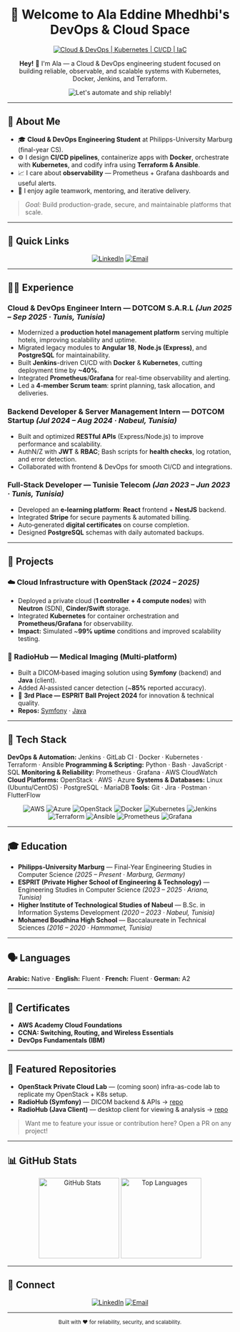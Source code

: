 <!-- README.md for GitHub Profile -->

<div align="center">

# 🚀 **Welcome to Ala Eddine Mhedhbi's DevOps & Cloud Space**

[![Cloud & DevOps | Kubernetes | CI/CD | IaC](https://img.shields.io/badge/Cloud_&_DevOps_%7C_Kubernetes_%7C_CI%2FCD_%7C_IaC-0A0A0A?style=for-the-badge\&logo=linux\&logoColor=white)](#)

</div>

<div align="center">
  <p><strong>Hey!</strong> 👋 I'm Ala — a Cloud & DevOps engineering student focused on building reliable, observable, and scalable systems with Kubernetes, Docker, Jenkins, and Terraform.</p>
</div>

<div align="center">

![Let's automate and ship reliably!](https://img.shields.io/badge/Let's%20automate%20and%20ship%20reliably!-00BFFF?style=for-the-badge\&logo=fastapi\&logoColor=white)

</div>

---

## 💫 About Me

* 🎓 **Cloud & DevOps Engineering Student** at Philipps-University Marburg (final-year CS).
* ⚙️ I design **CI/CD pipelines**, containerize apps with **Docker**, orchestrate with **Kubernetes**, and codify infra using **Terraform & Ansible**.
* 📈 I care about **observability** — Prometheus + Grafana dashboards and useful alerts.
* 🤝 I enjoy agile teamwork, mentoring, and iterative delivery.

> *Goal:* Build production-grade, secure, and maintainable platforms that scale.

---

## 🔗 Quick Links

<div align="center">

[![LinkedIn](https://img.shields.io/badge/LinkedIn-Ala%20Eddine%20Mhedhbi-0A66C2?style=for-the-badge\&logo=linkedin\&logoColor=white)](https://www.linkedin.com/in/alamhadhbi)
[![Email](https://img.shields.io/badge/Email-ala.mhadhbi%40esprit.tn-D14836?style=for-the-badge\&logo=gmail\&logoColor=white)](mailto:ala.mhadhbi@esprit.tn)

</div>

---

## 🧑‍💻 Experience

### Cloud & DevOps Engineer Intern — DOTCOM S.A.R.L *(Jun 2025 – Sep 2025 · Tunis, Tunisia)*

* Modernized a **production hotel management platform** serving multiple hotels, improving scalability and uptime.
* Migrated legacy modules to **Angular 18**, **Node.js (Express)**, and **PostgreSQL** for maintainability.
* Built **Jenkins**-driven CI/CD with **Docker** & **Kubernetes**, cutting deployment time by **~40%**.
* Integrated **Prometheus**/**Grafana** for real-time observability and alerting.
* Led a **4-member Scrum team**: sprint planning, task allocation, and deliveries.

### Backend Developer & Server Management Intern — DOTCOM Startup *(Jul 2024 – Aug 2024 · Nabeul, Tunisia)*

* Built and optimized **RESTful APIs** (Express/Node.js) to improve performance and scalability.
* AuthN/Z with **JWT** & **RBAC**; Bash scripts for **health checks**, log rotation, and error detection.
* Collaborated with frontend & DevOps for smooth CI/CD and integrations.

### Full‑Stack Developer — Tunisie Telecom *(Jan 2023 – Jun 2023 · Tunis, Tunisia)*

* Developed an **e‑learning platform**: **React** frontend + **NestJS** backend.
* Integrated **Stripe** for secure payments & automated billing.
* Auto‑generated **digital certificates** on course completion.
* Designed **PostgreSQL** schemas with daily automated backups.

---

## 🧪 Projects

### ☁️ Cloud Infrastructure with OpenStack *(2024 – 2025)*

* Deployed a private cloud (**1 controller + 4 compute nodes**) with **Neutron** (SDN), **Cinder/Swift** storage.
* Integrated **Kubernetes** for container orchestration and **Prometheus/Grafana** for observability.
* **Impact:** Simulated ~**99% uptime** conditions and improved scalability testing.

### 🩻 RadioHub — Medical Imaging (Multi‑platform)

* Built a DICOM‑based imaging solution using **Symfony** (backend) and **Java** (client).
* Added AI‑assisted cancer detection (~**85%** reported accuracy).
* 🏅 **3rd Place — ESPRIT Ball Project 2024** for innovation & technical quality.
* **Repos:** [Symfony](https://github.com/iconalaa/RadioHub-Symfony) · [Java](https://github.com/iconalaa/RadioHub-Java)

---

## 🧰 Tech Stack

**DevOps & Automation:** Jenkins · GitLab CI · Docker · Kubernetes · Terraform · Ansible
**Programming & Scripting:** Python · Bash · JavaScript · SQL
**Monitoring & Reliability:** Prometheus · Grafana · AWS CloudWatch
**Cloud Platforms:** OpenStack · AWS · Azure
**Systems & Databases:** Linux (Ubuntu/CentOS) · PostgreSQL · MariaDB
**Tools:** Git · Jira · Postman · FlutterFlow

<div align="center">

![AWS](https://img.shields.io/badge/AWS-%23FF9900.svg?style=for-the-badge\&logo=amazon-aws\&logoColor=white)
![Azure](https://img.shields.io/badge/Azure-%230072C6.svg?style=for-the-badge\&logo=microsoftazure\&logoColor=white)
![OpenStack](https://img.shields.io/badge/OpenStack-ED1944?style=for-the-badge\&logo=openstack\&logoColor=white)
![Docker](https://img.shields.io/badge/Docker-2496ED?style=for-the-badge\&logo=docker\&logoColor=white)
![Kubernetes](https://img.shields.io/badge/Kubernetes-326CE5?style=for-the-badge\&logo=kubernetes\&logoColor=white)
![Jenkins](https://img.shields.io/badge/Jenkins-D24939?style=for-the-badge\&logo=jenkins\&logoColor=white)
![Terraform](https://img.shields.io/badge/Terraform-7B42BC?style=for-the-badge\&logo=terraform\&logoColor=white)
![Ansible](https://img.shields.io/badge/Ansible-EE0000?style=for-the-badge\&logo=ansible\&logoColor=white)
![Prometheus](https://img.shields.io/badge/Prometheus-E6522C?style=for-the-badge\&logo=prometheus\&logoColor=white)
![Grafana](https://img.shields.io/badge/Grafana-F46800?style=for-the-badge\&logo=grafana\&logoColor=white)

</div>

---

## 🎓 Education

* **Philipps‑University Marburg** — Final‑Year Engineering Studies in Computer Science *(2025 – Present · Marburg, Germany)*
* **ESPRIT (Private Higher School of Engineering & Technology)** — Engineering Studies in Computer Science *(2023 – 2025 · Ariana, Tunisia)*
* **Higher Institute of Technological Studies of Nabeul** — B.Sc. in Information Systems Development *(2020 – 2023 · Nabeul, Tunisia)*
* **Mohamed Boudhina High School** — Baccalaureate in Technical Sciences *(2016 – 2020 · Hammamet, Tunisia)*

---

## 🗣️ Languages

**Arabic:** Native · **English:** Fluent · **French:** Fluent · **German:** A2

---

## 🏅 Certificates

* **AWS Academy Cloud Foundations**
* **CCNA: Switching, Routing, and Wireless Essentials**
* **DevOps Fundamentals (IBM)**

---

## 📂 Featured Repositories

* **OpenStack Private Cloud Lab** — (coming soon) infra-as-code lab to replicate my OpenStack + K8s setup.
* **RadioHub (Symfony)** — DICOM backend & APIs → [repo](https://github.com/iconalaa/RadioHub-Symfony)
* **RadioHub (Java Client)** — desktop client for viewing & analysis → [repo](https://github.com/iconalaa/RadioHub-Java)

> Want me to feature your issue or contribution here? Open a PR on any project!

---

## 📊 GitHub Stats

<div align="center">

<img src="https://github-readme-stats.vercel.app/api?username=iconalaa&show_icons=true&include_all_commits=true&theme=tokyonight&hide_border=true" alt="GitHub Stats" height="180px"/>
<img src="https://github-readme-stats.vercel.app/api/top-langs/?username=iconalaa&layout=compact&theme=tokyonight&hide_border=true" alt="Top Languages" height="180px"/>

</div>

---

## 🤝 Connect

<div align="center">

[![LinkedIn](https://img.shields.io/badge/LinkedIn-Ala%20Eddine%20Mhedhbi-0A66C2?style=for-the-badge\&logo=linkedin\&logoColor=white)](https://www.linkedin.com/in/alamhadhbi)
[![Email](https://img.shields.io/badge/Email-ala.mhadhbi%40esprit.tn-D14836?style=for-the-badge\&logo=gmail\&logoColor=white)](mailto:ala.mhadhbi@esprit.tn)

</div>

---

<div align="center">
  <sub>Built with ❤️ for reliability, security, and scalability.</sub>
</div>
